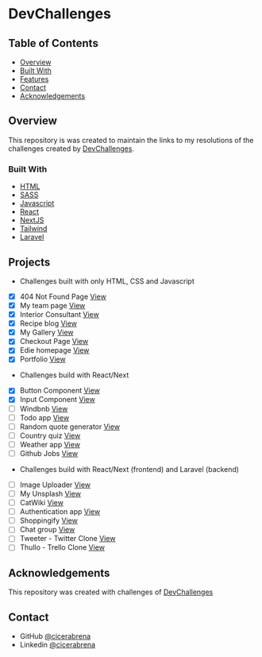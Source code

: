 <!-- TABLE OF CONTENTS -->
# DevChallenges

## Table of Contents

- [Overview](#overview)
- [Built With](#built-with)
- [Features](#features)
- [Contact](#contact)
- [Acknowledgements](#acknowledgements)

<!-- OVERVIEW -->

## Overview

This repository is was created to maintain the links to my resolutions of the challenges created by [DevChallenges](https://devchallenges.io/challenges).

### Built With

<!-- This section should list any major frameworks that you built your project using. Here are a few examples.-->

- [HTML](https://developer.mozilla.org/pt-BR/docs/Web/HTML)
- [SASS](https://sass-lang.com/)
- [Javascript](https://developer.mozilla.org/pt-BR/docs/Web/JavaScript)
- [React](https://reactjs.org/)
- [NextJS](https://nextjs.org/)
- [Tailwind](https://tailwindcss.com/)
- [Laravel](https://laravel.com/)

## Projects

<!-- List the projects to build -->

- Challenges built with only HTML, CSS and Javascript

- [x] 404 Not Found Page [View](https://github.com/cicerabrena/devchallenge-404)
- [x] My team page [View](https://github.com/cicerabrena/devchallenge-team-page)
- [x] Interior Consultant [View](https://github.com/cicerabrena/devchallenge-interior-consultant)
- [x] Recipe blog [View](https://github.com/cicerabrena/devchallenge-recipe-page)
- [x] My Gallery [View](https://github.com/cicerabrena/devchallenge-my-gallery)
- [x] Checkout Page [View](https://github.com/cicerabrena/devchallenge-checkout-page)
- [x] Edie homepage [View](https://github.com/cicerabrena/devchallenge-edie-homepage)
- [x] Portfolio [View](https://github.com/cicerabrena/devchallenge-portfolio)

- Challenges build with React/Next

- [x] Button Component [View](https://github.com/cicerabrena/devchallenge-button-component)
- [x] Input Component [View](https://github.com/cicerabrena/devchallenge-input-component)
- [ ] Windbnb [View](https://github.com/cicerabrena)
- [ ] Todo app [View](https://github.com/cicerabrena)
- [ ] Random quote generator [View](https://github.com/cicerabrena)
- [ ] Country quiz [View](https://github.com/cicerabrena)
- [ ] Weather app [View](https://github.com/cicerabrena)
- [ ] Github Jobs [View](https://github.com/cicerabrena)

- Challenges build with React/Next (frontend) and Laravel (backend)

- [ ] Image Uploader [View](https://github.com/cicerabrena)
- [ ] My Unsplash [View](https://github.com/cicerabrena)
- [ ] CatWiki [View](https://github.com/cicerabrena)
- [ ] Authentication app [View](https://github.com/cicerabrena)
- [ ] Shoppingify [View](https://github.com/cicerabrena)
- [ ] Chat group [View](https://github.com/cicerabrena)
- [ ] Tweeter - Twitter Clone [View](https://github.com/cicerabrena)
- [ ] Thullo - Trello Clone [View](https://github.com/cicerabrena)

## Acknowledgements

<!-- This section should list any articles or add-ons/plugins that helps you to complete the project. This is optional but it will help you in the future. For exmpale -->

This repository was created with challenges of [DevChallenges](https://devchallenges.io/challenges)

## Contact

- GitHub [@cicerabrena](https://{github.com/cicerabrena})
- Linkedin [@cicerabrena](https://{linkedin.com.br/cicerabrena})

